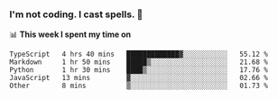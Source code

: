 ### I'm not coding. I cast spells. 🎩

📊 **This week I spent my time on**
<!--START_SECTION:waka-->
```text
TypeScript   4 hrs 40 mins   █████████████▓░░░░░░░░░░░   55.12 % 
Markdown     1 hr 50 mins    █████▒░░░░░░░░░░░░░░░░░░░   21.68 % 
Python       1 hr 30 mins    ████▒░░░░░░░░░░░░░░░░░░░░   17.76 % 
JavaScript   13 mins         ▓░░░░░░░░░░░░░░░░░░░░░░░░   02.66 % 
Other        8 mins          ▒░░░░░░░░░░░░░░░░░░░░░░░░   01.73 % 
```
<!--END_SECTION:waka-->
